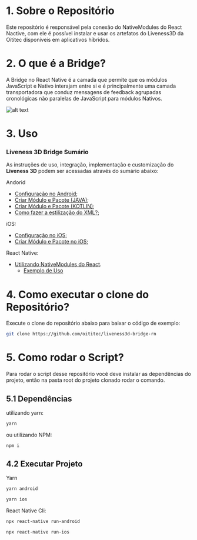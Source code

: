 # 1. Sobre o Repositório

Este repositório é responsável pela conexão do NativeModules do React Nactive, com ele é possível instalar e usar os artefatos do Liveness3D da Oititec disponíveis em aplicativos híbridos.

# 2. O que é a Bridge?

A Bridge no React Native é a camada que permite que os módulos JavaScript e Nativo interajam entre si e é principalmente uma camada transportadora que conduz mensagens de feedback agrupadas cronológicas não paralelas de JavaScript para módulos Nativos.

![alt text](https://github.com/oititec/liveness3d-bridge-rn/blob/master/Documentation/bridge.png?raw=true)

# 3. Uso

### Liveness 3D Bridge Sumário

As instruções de uso, integração, implementação e customização do **Liveness 3D** podem ser acessadas através do sumário abaixo:

Andorid

- [Configuração no Android](Documentation/androidCONFIGURATION.md);
- [Criar Módulo e Pacote (JAVA)](Documentation/moduleandPackageJAVA.md);
- [Criar Módulo e Pacote (KOTLIN)](Documentation/moduleandPackageKOTLIN.md);
- [Como fazer a estilização do XML?](Documentation/xmlCUSTOMIZATION.md.md);

iOS:

- [Configuração no iOS](Documentation/iosCONFIGURATION.md);
- [Criar Módulo e Pacote no iOS](Documentation/moduleandPackageIOS.md);

React Native:

- [Utilizando NativeModules do React](Documentation/reactnativeUSAGE.md).
  - [Exemplo de Uso](https://github.com/oititec/liveness3d-bridge-rn/Liveness3D)

# 4. Como executar o clone do Repositório?

Execute o clone do repositório abaixo para baixar o código de exemplo:

```sh
git clone https://github.com/oititec/liveness3d-bridge-rn
```

# 5. Como rodar o Script?

Para rodar o script desse repositório você deve instalar as dependências do projeto, então na pasta root do projeto clonado rodar o comando.

## 5.1 Dependências

utilizando yarn:

```sh
yarn
```

ou utilizando NPM:

```sh
npm i
```

## 4.2 Executar Projeto

Yarn

```sh
yarn android
```

```sh
yarn ios
```

React Native Cli:

```sh
npx react-native run-android
```

```sh
npx react-native run-ios
```
